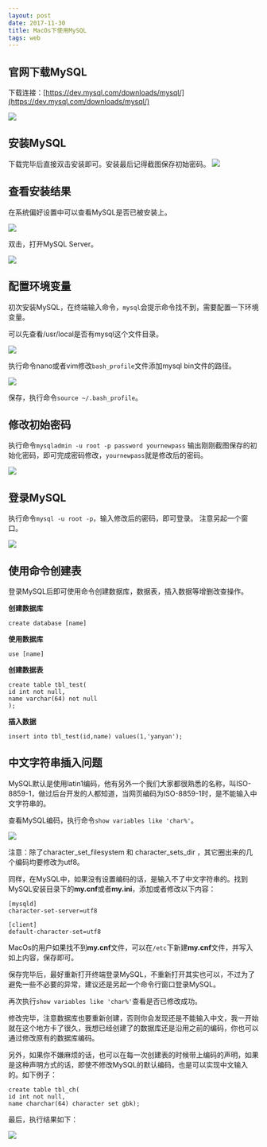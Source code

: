 ```yaml
---
layout: post
date: 2017-11-30
title: MacOs下使用MySQL
tags: web
---
```


## 官网下载MySQL

下载连接：[https://dev.mysql.com/downloads/mysql/](https://dev.mysql.com/downloads/mysql/)

![](../assets/blog/2017113001.png)

## 安装MySQL

下载完毕后直接双击安装即可。安装最后记得截图保存初始密码。
![](../assets/blog/2018050603.png)

## 查看安装结果

在系统偏好设置中可以查看MySQL是否已被安装上。

![](../assets/blog/2017113002.png)

双击，打开MySQL Server。

![](../assets/blog/2018050602.png)

## 配置环境变量

初次安装MySQL，在终端输入命令，`mysql`会提示命令找不到，需要配置一下环境变量。

可以先查看/usr/local是否有mysql这个文件目录。

![](../assets/blog/2017113003.png)

执行命令nano或者vim修改`bash_profile`文件添加mysql bin文件的路径。

![](../assets/blog/2018050601.png)

保存，执行命令`source ~/.bash_profile`。

## 修改初始密码

执行命令`mysqladmin -u root -p password yournewpass`
输出刚刚截图保存的初始化密码，即可完成密码修改，`yournewpass`就是修改后的密码。

![](../assets/blog/2018050604.png)

## 登录MySQL

执行命令`mysql -u root -p`，输入修改后的密码，即可登录。
注意另起一个窗口。

![](../assets/blog/2018050605.png)


## 使用命令创建表

登录MySQL后即可使用命令创建数据库，数据表，插入数据等增删改查操作。

**创建数据库**

```
create database [name]
```

**使用数据库**

```
use [name]
```

**创建数据表**

```
create table tbl_test(
id int not null,
name varchar(64) not null
);
```

**插入数据**

```
insert into tbl_test(id,name) values(1,'yanyan');
```

## 中文字符串插入问题

MySQL默认是使用latin1编码，他有另外一个我们大家都很熟悉的名称，叫ISO-8859-1，做过后台开发的人都知道，当网页编码为ISO-8859-1时，是不能输入中文字符串的。

查看MySQL编码，执行命令`show variables like 'char%'`。

![](../assets/blog/2018050606.png)

注意：除了character\_set\_filesystem 和 character_sets_dir ，其它圈出来的几个编码均要修改为utf8。

同样，在MySQL中，如果没有设置编码的话，是输入不了中文字符串的。找到MySQL安装目录下的**my.cnf**或者**my.ini**，添加或者修改以下内容：

```
[mysqld]
character-set-server=utf8

[client]
default-character-set=utf8
```

MacOs的用户如果找不到**my.cnf**文件，可以在`/etc`下新建**my.cnf**文件，并写入如上内容，保存即可。

保存完毕后，最好重新打开终端登录MySQL，不重新打开其实也可以，不过为了避免一些不必要的异常，建议还是另起一个命令行窗口登录MySQL。

再次执行`show variables like 'char%'`查看是否已修改成功。

修改完毕，注意数据库也要重新创建，否则你会发现还是不能输入中文，我一开始就在这个地方卡了很久，我想已经创建了的数据库还是沿用之前的编码，你也可以通过修改原有的数据库编码。

另外，如果你不嫌麻烦的话，也可以在每一次创建表的时候带上编码的声明，如果是这种声明方式的话，即使不修改MySQL的默认编码，也是可以实现中文输入的。如下例子：

```
create table tbl_ch(
id int not null,
name charchar(64) character set gbk);
```

最后，执行结果如下：

![](../assets/blog/2018050607.png)




